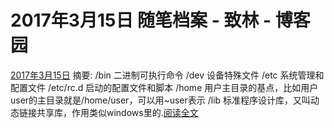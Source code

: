
# 2017年3月15日 随笔档案 - 致林 - 博客园






[2017年3月15日](https://www.cnblogs.com/bincoding/archive/2017/03/15.html)
摘要: /bin 二进制可执行命令 /dev 设备特殊文件 /etc 系统管理和配置文件 /etc/rc.d 启动的配置文件和脚本 /home 用户主目录的基点，比如用户user的主目录就是/home/user，可以用~user表示 /lib 标准程序设计库，又叫动态链接共享库，作用类似windows里的.[阅读全文](https://www.cnblogs.com/bincoding/p/6556759.html)

